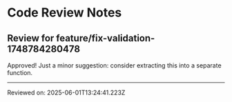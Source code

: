 # Code Review Notes

## Review for feature/fix-validation-1748784280478

Approved! Just a minor suggestion: consider extracting this into a separate function.

---
Reviewed on: 2025-06-01T13:24:41.223Z
